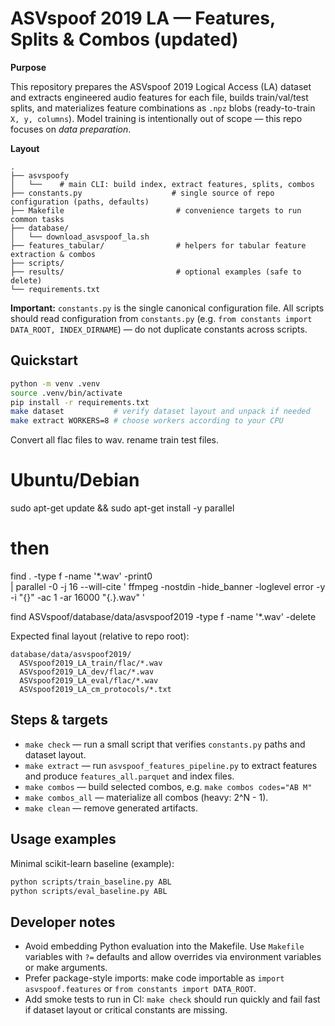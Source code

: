 # ASVspoof 2019 LA — Features, Splits & Combos (updated)

**Purpose**

This repository prepares the ASVspoof 2019 Logical Access (LA) dataset and extracts engineered audio features for each file, builds train/val/test splits, and materializes feature combinations as `.npz` blobs (ready-to-train `X, y, columns`). Model training is intentionally out of scope — this repo focuses on *data preparation*.

**Layout**

```
.
├── asvspoofy
│   └──    # main CLI: build index, extract features, splits, combos
├── constants.py                    # single source of repo configuration (paths, defaults)
├── Makefile                         # convenience targets to run common tasks
├── database/
│   └── download_asvspoof_la.sh
├── features_tabular/                # helpers for tabular feature extraction & combos
├── scripts/
├── results/                         # optional examples (safe to delete)
└── requirements.txt
```

**Important:** `constants.py` is the single canonical configuration file. All scripts should read configuration from `constants.py` (e.g. `from constants import DATA_ROOT, INDEX_DIRNAME`) — do not duplicate constants across scripts.

## Quickstart

```bash
python -m venv .venv
source .venv/bin/activate
pip install -r requirements.txt
make dataset           # verify dataset layout and unpack if needed
make extract WORKERS=8 # choose workers according to your CPU
```

Convert all flac files to wav. rename train test files.

# Ubuntu/Debian
sudo apt-get update && sudo apt-get install -y parallel
# then
find . -type f -name '*.wav' -print0 \
| parallel -0 -j 16 --will-cite '
    ffmpeg -nostdin -hide_banner -loglevel error -y -i "{}" -ac 1 -ar 16000 "{.}.wav"
'

find ASVspoof/database/data/asvspoof2019 -type f -name '*.wav' -delete

Expected final layout (relative to repo root):

```
database/data/asvspoof2019/
  ASVspoof2019_LA_train/flac/*.wav
  ASVspoof2019_LA_dev/flac/*.wav
  ASVspoof2019_LA_eval/flac/*.wav
  ASVspoof2019_LA_cm_protocols/*.txt
```



## Steps & targets

- `make check` — run a small script that verifies `constants.py` paths and dataset layout.
- `make extract` — run `asvspoof_features_pipeline.py` to extract features and produce `features_all.parquet` and index files.
- `make combos` — build selected combos, e.g. `make combos codes="AB M"`
- `make combos_all` — materialize all combos (heavy: 2^N - 1).
- `make clean` — remove generated artifacts.

## Usage examples

Minimal scikit-learn baseline (example):

```bash
python scripts/train_baseline.py ABL
python scripts/eval_baseline.py ABL
```

## Developer notes

- Avoid embedding Python evaluation into the Makefile. Use `Makefile` variables with `?=` defaults and allow overrides via environment variables or make arguments.
- Prefer package-style imports: make code importable as `import asvspoof.features` or `from constants import DATA_ROOT`.
- Add smoke tests to run in CI: `make check` should run quickly and fail fast if dataset layout or critical constants are missing.